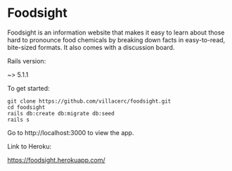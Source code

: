 # Foodsight

Foodsight is an information website that makes it easy to learn about those hard to pronounce food chemicals by breaking down facts in easy-to-read, bite-sized formats. It also comes with a discussion board.

Rails version:

~> 5.1.1

To get started:

```
git clone https://github.com/villacerc/foodsight.git
cd foodsight
rails db:create db:migrate db:seed
rails s
```
Go to http://localhost:3000 to view the app.  

Link to Heroku:  

https://foodsight.herokuapp.com/
